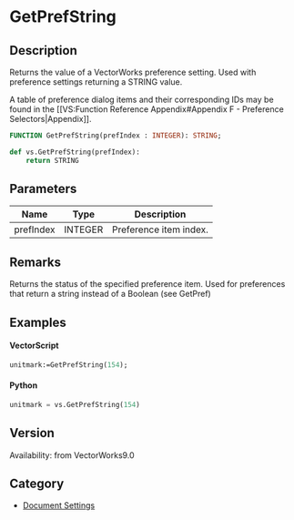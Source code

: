 # GetPrefString

## Description
Returns the value of a VectorWorks preference setting. Used with preference settings returning a STRING value.

A table of preference dialog items and their corresponding IDs may be found in the [[VS:Function Reference Appendix#Appendix F - Preference Selectors|Appendix]].

```pascal
FUNCTION GetPrefString(prefIndex : INTEGER): STRING;
```

```python
def vs.GetPrefString(prefIndex):
    return STRING
```

## Parameters
|Name|Type|Description|
|---|---|---|
|prefIndex|INTEGER|Preference item index.|

## Remarks
Returns the status of the specified preference item.  Used for preferences that return a string instead of a Boolean (see GetPref)

## Examples
#### VectorScript ####
```pascal
unitmark:=GetPrefString(154);
```
#### Python ####
```python
unitmark = vs.GetPrefString(154)
```

## Version
Availability: from VectorWorks9.0

## Category
* [Document Settings](../Categories/Document%20Settings.md)
